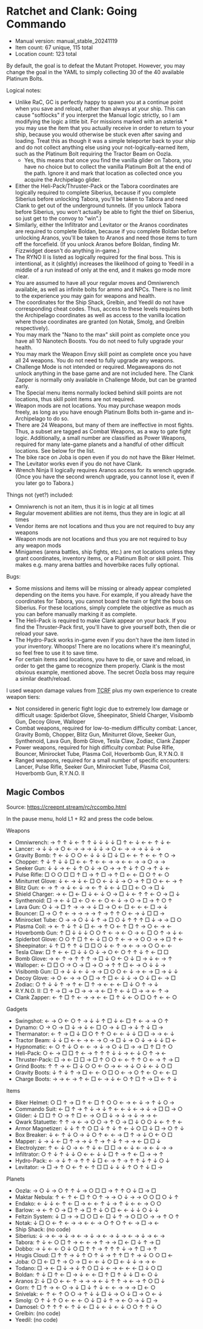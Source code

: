 # Ratchet and Clank: Going Commando

- Manual version: manual_stable_20241119
- Item count: 67 unique, 115 total
- Location count: 123 total

By default, the goal is to defeat the Mutant Protopet. However, you may change the goal in the YAML to simply collecting 30 of the 40 available Platinum Bolts.

Logical notes:

- Unlike RaC, GC is perfectly happy to spawn you at a continue point when you save and reload, rather than always at your ship. This can cause "softlocks" if you interpret the Manual logic strictly, so I am modifying the logic a little bit. For missions marked with an asterisk * you may use the item that you actually receive in order to return to your ship, because you would otherwise be stuck even after saving and loading. Treat this as though it was a simple teleporter back to your ship and do not collect anything else using your not-logically-earned item, such as the Platinum Bolt requiring the Tractor Beam on Oozla.
    - Yes, this means that once you find the vanilla glider on Tabora, you have no choice but to collect the vanilla Platinum Bolt at the end of the path. Ignore it and mark that location as collected once you acquire the Archipelago glider.
- Either the Heli-Pack/Thruster-Pack or the Tabora coordinates are logically required to complete Siberius, because if you complete Siberius before unlocking Tabora, you'll be taken to Tabora and need Clank to get out of the underground tunnels. (If you unlock Tabora before Siberius, you won't actually be able to fight the thief on Siberius, so just get to the convoy to "win".)
- Similarly, either the Infiltrator and Levitator or the Aranos coordinates are required to complete Boldan, because if you complete Boldan before unlocking Aranos, you'll be taken to Aranos and need those items to turn off the forcefield. (If you unlock Aranos before Boldan, finding Mr. Fizzwidget doesn't do anything in-game.)
- The RYNO II is listed as logically required for the final boss. This is intentional, as it (slightly) increases the likelihood of going to Yeedil in a middle of a run instead of only at the end, and it makes go mode more clear.
- You are assumed to have all your regular moves and Omniwrench available, as well as infinite bolts for ammo and NPCs. There is no limit to the experience you may gain for weapons and health.
- The coordinates for the Ship Shack, Grelbin, and Yeedil do not have corresponding cheat codes. Thus, access to these levels requires both the Archipelago coordinates as well as access to the vanilla location where those coordinates are granted (on Notak, Smolg, and Grelbin respectively).
- You may mark the "Nano to the max" skill point as complete once you have all 10 Nanotech Boosts. You do not need to fully upgrade your health.
- You may mark the Weapon Envy skill point as complete once you have all 24 weapons. You do not need to fully upgrade any weapons.
- Challenge Mode is not intended or required. Megaweapons do not unlock anything in the base game and are not included here. The Clank Zapper is normally only available in Challenge Mode, but can be granted early.
- The Special menu items normally locked behind skill points are not locations, thus skill point items are not required.
- Weapon mods are not locations. You may purchase weapon mods freely, as long as you have enough Platinum Bolts both in-game and in-Archipelago to do so.
- There are 24 Weapons, but many of them are ineffective in most fights. Thus, a subset are tagged as Combat Weapons, as a way to gate fight logic. Additionally, a small number are classified as Power Weapons, required for many late-game planets and a handful of other difficult locations. See below for the list.
- The bike race on Joba is open even if you do not have the Biker Helmet.
- The Levitator works even if you do not have Clank.
- Wrench Ninja II logically requires Aranos access for its wrench upgrade. (Once you have the second wrench upgrade, you cannot lose it, even if you later go to Tabora.)

Things not (yet?) included:

- Omniwrench is not an item, thus it is in logic at all times
- Regular movement abilities are not items, thus they are in logic at all times
- Vendor items are not locations and thus you are not required to buy any weapons
- Weapon mods are not locations and thus you are not required to buy any weapon mods
- Minigames (arena battles, ship fights, etc.) are not locations unless they grant coordinates, inventory items, or a Platinum Bolt or skill point. This makes e.g. many arena battles and hoverbike races fully optional.

Bugs:

- Some missions and items will be missing or already appear completed depending on the items you have. For example, if you already have the coordinates for Tabora, you cannot board the train or fight the boss on Siberius. For these locations, simply complete the objective as much as you can before manually marking it as complete.
- The Heli-Pack is required to make Clank appear on your back. If you find the Thruster-Pack first, you'll have to give yourself both, then die or reload your save.
- The Hydro-Pack works in-game even if you don't have the item listed in your inventory. Whoops! There are no locations where it's meaningful, so feel free to use it to save time.
- For certain items and locations, you have to die, or save and reload, in order to get the game to recognize them properly. Clank is the most obvious example, mentioned above. The secret Oozla boss may require a similar death/reload.

I used weapon damage values from [TCRF](https://tcrf.net/Proto:Ratchet_%26_Clank:_Going_Commando/September_4,_2003_build/Debug_mode#WEAPONS) plus my own experience to create weapon tiers:

- Not considered in generic fight logic due to extremely low damage or difficult usage: Spiderbot Glove, Sheepinator, Shield Charger, Visibomb Gun, Decoy Glove, Walloper
- Combat weapons, required for low-to-medium difficulty combat: Lancer, Gravity Bomb, Chopper, Blitz Gun, Miniturret Glove, Seeker Gun, Synthenoid, Lava Gun, Bomb Glove, Tesla Claw, Zodiac, Clank Zapper
- Power weapons, required for high difficulty combat: Pulse Rifle, Bouncer, Minirocket Tube, Plasma Coil, Hoverbomb Gun, R.Y.N.O. II
- Ranged weapons, required for a small number of specific encounters: Lancer, Pulse Rifle, Seeker Gun, Minirocket Tube, Plasma Coil, Hoverbomb Gun, R.Y.N.O. II

## Magic Combos

Source: https://creepnt.stream/rc/rccombo.html

In the pause menu, hold L1 + R2 and press the code below.

Weapons

- Omniwrench: → ↑ ↑ ↓ ← ↑ ↑ ↓ ↓ ↓ ↓ □ ↑ ← ↓ ← ← ↑ ↓ ←
- Lancer: → ↓ ↓ → ○ ← → → → ↓ ↓ → ○ ← → → → ↓ ↓ →
- Gravity Bomb: ↑ ← ↓ ○ ○ ← ↓ ↓ ↓ □ ↓ □ ← ← ↑ ← ← ↑ ○ →
- Chopper: ↑ ↓ ↑ ↓ ↓ □ ← ← ↑ ← ← → → ← ← → → ○ → →
- Seeker Gun: ↓ ↓ → ← ↓ ↑ ○ ↓ → ○ → → ↑ ↓ ↑ ○ → ↑ ↓ ←
- Pulse Rifle: □ ○ ○ □ □ ↑ □ → ↑ □ → ↑ □ ← ← □ ○ ↑ ← ○
- Miniturret Glove: ↓ ← → ↓ ← □ ○ ← ↓ ↓ → ○ → ↑ □ ○ ← ← → ↑
- Blitz Gun: ← → ↑ → ↓ ← ↓ → ← ↑ ↓ ← ↓ □ □ ← ○ → □ ↓
- Shield Charger: → ← □ ← □ ↓ ← ↓ ○ → □ ↓ ← ↑ ↑ ← ○ → □ ↓
- Synthenoid: □ → ← ↓ □ ← ○ ← ← ○ ← ↓ → ○ → □ → ↑ ○ ↑
- Lava Gun: ○ ↓ → □ ↑ → → → ↓ □ → ○ ← □ ← ← ← □ → ↓
- Bouncer: □ → ○ ↑ ← → → → → ↑ → ↑ ↑ ○ ← → ↓ □ □ →
- Minirocket Tube: ○ → → ○ ↓ ↓ ↑ → □ ○ ↓ ↑ ↑ ↑ □ ↓ → → □ ○
- Plasma Coil: → ← ↑ ↓ ↑ ↓ □ ← → ↑ ○ ← ↑ □ ↑ → ○ ← → ←
- Hoverbomb Gun: ↑ □ ↓ ↓ ↓ ○ ○ ↑ ← → ← ○ → ← □ ○ ↑ → ↓ ←
- Spiderbot Glove: ○ ○ ↑ □ ↑ ← ↓ □ ○ ↑ ← → → ○ ○ → → □ ↑ ←
- Sheepinator: ↓ ↑ □ ↑ ↑ ↓ □ □ ○ ↓ ← ↑ → ← → → ○ ○ ← ←
- Tesla Claw: □ ↑ ← ← □ ↓ ↓ ○ ↓ → ○ ← ○ ↑ ↑ ↓ ↑ ← □ □
- Bomb Glove: → ← ↑ → ↑ ↑ ↑ → □ ↓ ○ ← ○ ↓ □ → ↓ ← → ↑
- Walloper: ← □ □ ○ → ○ → □ → ○ → ↑ ↑ □ ← → ○ ↓ ↓ →
- Visibomb Gun: □ → ↓ ↓ ← ↓ → → □ ○ ○ ← ↓ → ← → □ → ↓ ↓
- Decoy Glove: → ○ ← → → ○ □ → ↑ □ ← ↓ ↓ → ○ ↓ □ ← → □
- Zodiac: ○ ↑ ↓ ↓ ↑ → ↑ ← □ ↑ → ← ← ← □ ↓ ○ ↑ → ↓
- R.Y.N.O. II: □ ↑ → □ → □ → → → ← □ ↑ ← ↓ □ → → ← ↑ →
- Clank Zapper: ← ↑ □ ↑ ← → → ← ← □ ↑ ↓ ← ○ □ ○ ↑ ← ← ○

Gadgets

- Swingshot: ← → ○ ← ○ ↑ → ↓ ↓ ↑ □ ↓ ← □ ↑ ← → → ○ ↑
- Dynamo: ○ → ○ → □ ↓ → ↓ ← □ ○ → ↓ □ → ↓ ↑ ↓ □ →
- Thermanator: ← ↑ → □ ↓ □ ○ ↑ ↑ ○ ← ← ↓ ↓ □ □ → → ← ↓
- Tractor Beam: ↓ ↓ □ ← ← → ← → ○ → □ ↓ → ○ ↓ → ↓ ↓ □ ←
- Hypnomatic: ← ○ ↑ ↓ ○ ← ← → ↓ → ○ ↓ □ → → □ ↑ □ ↑ ○
- Heli-Pack: ○ ← → □ □ ↑ ← → ↑ ↑ ↑ ↓ ↓ → ← ↓ ○ ↑ → ←
- Thruster-Pack: □ → ← □ □ → □ ↑ ○ ○ ← ← ↑ ↑ ○ ← → ↑ → □
- Grind Boots: ↑ ↑ → ← □ ↓ ○ ○ ← ○ → ← → ↓ ○ ↓ ← ↓ ○ □
- Gravity Boots: ↓ ↑ ↓ ↑ → □ ← ← ○ □ ○ ← → ○ ↑ ← ○ ← ← □
- Charge Boots: → → ← → ↑ ← □ ← → ↓ ← ○ ↑ □ ↑ → □ ← ↑ ↓

Items

- Biker Helmet: ○ □ ↑ → □ ↑ ← □ ↑ ○ ○ ← → ← ↓ → ↑ ↓ ○ →
- Commando Suit: ← □ ↑ → ↑ ↓ → ↓ ↑ ← ← ↓ ← → ↓ → □ □ → ○
- Glider: ↓ □ □ ↑ ○ → ↑ □ ← → ○ □ ↓ → ↓ → ↓ → → ←
- Qwark Statuette: ↑ ↑ → ← → ○ ○ → ↑ ○ → □ ↓ ○ ○ ↓ ← ↑ ↑ ←
- Armor Magnetizer: ↓ ↓ ↑ ↑ ○ □ ↓ ↑ ↓ ↑ ← ↓ ○ □ ↓ □ → ○ ↑ ↓
- Box Breaker: ↓ ← ↑ ↓ ○ → ↓ ○ ↑ ← ← → □ ↑ → ↓ ○ ← ○ □
- Mapper: ↓ → ↓ ← □ ↑ → → ↓ ↑ → ↑ ↓ ↑ → → ← □ □ ↓
- Electrolyzer: ↑ ← ↓ ○ → ← ↑ ↓ ← □ □ → ← ↓ ← → ← ↓ → →
- Infiltrator: ○ ↑ ↓ ↑ ↓ ↓ ○ ← ← ↓ ↓ □ ↑ → ↑ ← □ → → ↑
- Hydro-Pack: ← → ↓ ↑ → ↑ ↑ ↓ □ ← → ↑ → ↑ ↑ ↓ ↑ ↓ ○ ↓
- Levitator: → □ → ↑ ○ ← ↑ ← ↑ □ □ ↓ ↓ ↓ ↑ ○ ↑ ↓ □ →

Planets

- Oozla: → ○ ↓ → ○ ↑ ↑ ↓ → ○ □ □ → ↑ ↑ ○ ↓ □ → □
- Maktar Nebula: ↑ ← ↑ ← □ ↑ ○ ↑ → → ○ ↓ → → ○ ○ □ ○ ↓ ↑
- Endako: ← ↓ ↓ ← ↑ ← □ → ← ← ↑ ↓ → ↑ ↓ ← ← → ○ ○
- Barlow: → ← ↑ ○ → □ ↑ → □ ↑ ↓ ○ □ ← ← ↓ ↓ ○ ↓ ↓
- Feltzin System: ↓ □ → → □ ○ □ ← □ ↓ ↑ → ○ □ ○ → → ↑ ○ ↑
- Notak: ↓ □ ○ ← ↑ ← → → ← ← → ○ ↑ ○ ↑ ← → □ → ←
- Ship Shack: (no code)
- Siberius: ↓ → ← → ↓ → ← → ↓ → ← → ↓ → ← → ↓ → ← →
- Tabora: ↑ ↓ ← ○ □ ↑ → ← ← → ↑ → → □ ← □ ↓ ↑ → □
- Dobbo: → ↓ ← ← ○ ↓ ○ □ ↑ ↑ → ↑ ↑ ↑ ↓ → ↑ □ → ↑
- Hrugis Cloud: □ ↑ ↑ → ↓ ↑ ○ ↑ ↓ → ↑ ↑ □ ↑ → ↓ ○ ○ □ ←
- Joba: ○ □ ← □ ↑ → ○ → □ ← ← ↓ ○ □ ← ↓ ↓ → → ←
- Todano: □ → ← □ ↓ → ↓ ↑ ○ □ ↓ ← → ← ← ← □ ↓ ○ □
- Boldan: ↑ ↓ □ ↑ ← □ → ↓ ← ← □ ↑ □ ↑ ↓ ↓ □ ← ○ ↓
- Aranos 2: ↓ □ ○ ← ← ↑ → → → ← ↓ ↑ ↑ → ← → ↑ ○ □ ↓
- Gorn: ↑ □ ↑ → ← ○ → ↓ □ ↓ ↑ ↓ ← ← → → → □ ← ○
- Snivelak: ← ↑ ← ↑ ○ ○ → ↑ ↓ ↓ □ ↓ → ○ ↓ □ → ○ ← ↓
- Smolg: ○ ↑ ↓ ↑ ○ ← ← ← ○ ↓ □ ↓ ↑ → ← ○ → ↓ □ →
- Damosel: ○ ↑ ↑ ↑ ← ↑ ↓ ← □ ↓ ← ↓ ← ↓ ○ ○ ↑ ↑ ↓ ○
- Grelbin: (no code)
- Yeedil: (no code)
